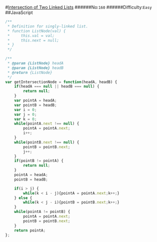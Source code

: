 #[Intersection of Two Linked Lists](https://leetcode.com/problems/intersection-of-two-linked-lists/)
######No:`160`
######Difficulty:`Easy`
##JavaScript

```javascript
/**
 * Definition for singly-linked list.
 * function ListNode(val) {
 *     this.val = val;
 *     this.next = null;
 * }
 */

/**
 * @param {ListNode} headA
 * @param {ListNode} headB
 * @return {ListNode}
 */
var getIntersectionNode = function(headA, headB) {
    if(headA === null || headB === null) {
        return null;
    }
    var pointA = headA;
    var pointB = headB;
    var i = 0;
    var j = 0;
    var k = 0;
    while(pointA.next !== null) {
        pointA = pointA.next;
        i++;
    }
    while(pointB.next !== null) {
        pointB = pointB.next;
        j++;
    }
    if(pointB != pointA) {
        return null;
    }
    pointA = headA;
    pointB = headB;

    if(i > j) {
        while(k < i - j){pointA = pointA.next;k++;}
    } else {
        while(k < j - i){pointB = pointB.next;k++;}
    }
    while(pointA != pointB) {
        pointA = pointA.next;
        pointB = pointB.next;
    }
    return pointA;
};
```
